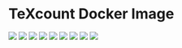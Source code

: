 # TeXcount Docker Image

[![](https://img.shields.io/docker/pulls/jnonino/texcount)](https://hub.docker.com/r/jnonino/texcount/)
[![](hhttps://img.shields.io/docker/build/jnonino/texcount)](https://hub.docker.com/r/jnonino/texcount/)
[![](https://img.shields.io/docker/automated/jnonino/texcount)](https://hub.docker.com/r/jnonino/texcount/)
[![](https://img.shields.io/docker/stars/jnonino/texcount)](https://hub.docker.com/r/jnonino/texcount/)
[![](https://img.shields.io/github/license/jnonino/texcount-docker-image)](https://github.com/jnonino/texcount-docker-image)
[![](https://img.shields.io/github/issues/jnonino/texcount-docker-image)](https://github.com/jnonino/texcount-docker-image)
[![](https://img.shields.io/github/issues-closed/jnonino/texcount-docker-image)](https://github.com/jnonino/texcount-docker-image)
[![](https://img.shields.io/github/languages/code-size/jnonino/texcount-docker-image)](https://github.com/jnonino/texcount-docker-image)
[![](https://img.shields.io/github/repo-size/jnonino/texcount-docker-image)](https://github.com/jnonino/texcount-docker-image)